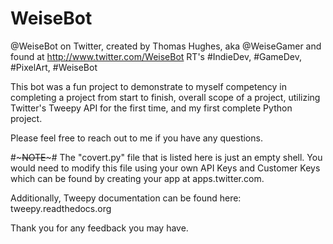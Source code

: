 # WeiseBot
@WeiseBot on Twitter, created by Thomas Hughes, aka @WeiseGamer and found at http://www.twitter.com/WeiseBot
RT's #IndieDev, #GameDev, #PixelArt, #WeiseBot

This bot was a fun project to demonstrate to myself competency in completing a project from start to finish, overall scope of a project, utilizing Twitter's Tweepy API for the first time, and my first complete Python project.

Please feel free to reach out to me if you have any questions.

#~~~~~~~~~NOTE~~~~~~~~~#
The "covert.py" file that is listed here is just an empty shell. You would need to modify this file using your own API Keys and Customer Keys which can be found by creating your app at apps.twitter.com.

Additionally, Tweepy documentation can be found here: tweepy.readthedocs.org

Thank you for any feedback you may have.
